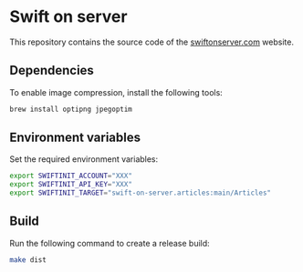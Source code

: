 # Swift on server

This repository contains the source code of the [swiftonserver.com](https://swiftonserver.com/) website.

## Dependencies

To enable image compression, install the following tools:

```sh
brew install optipng jpegoptim
```

## Environment variables

Set the required environment variables:

```sh
export SWIFTINIT_ACCOUNT="XXX"
export SWIFTINIT_API_KEY="XXX"
export SWIFTINIT_TARGET="swift-on-server.articles:main/Articles"
```

## Build

Run the following command to create a release build:

```sh
make dist
```
